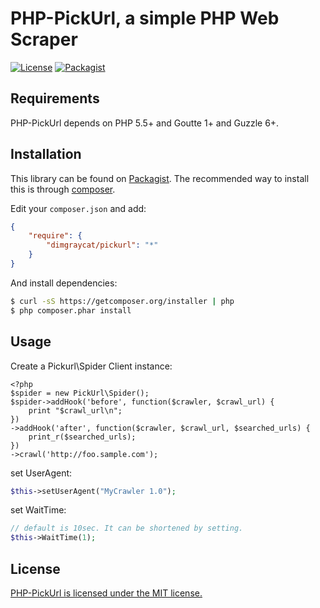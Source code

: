 PHP-PickUrl, a simple PHP Web Scraper
=====================================

[![License](http://img.shields.io/badge/license-mit-blue.svg?style=flat-square)](https://github.com/dimgraycat/PHP-PickUrl/blob/master/LICENSE)
[![Packagist](https://img.shields.io/packagist/v/dimgraycat/pickurl.svg?style=flat-square)](https://packagist.org/packages/dimgraycat/pickurl)

Requirements
------------

PHP-PickUrl depends on PHP 5.5+ and Goutte 1+ and Guzzle 6+.

Installation
------------
This library can be found on [Packagist](https://packagist.org/packages/dimgraycat/pickurl).
The recommended way to install this is through [composer](http://getcomposer.org).

Edit your `composer.json` and add:

```json
{
    "require": {
        "dimgraycat/pickurl": "*"
    }
}
```

And install dependencies:

```bash
$ curl -sS https://getcomposer.org/installer | php
$ php composer.phar install
```

Usage
----------
Create a Pickurl\Spider Client instance:

```php:sample.php
<?php
$spider = new PickUrl\Spider();
$spider->addHook('before', function($crawler, $crawl_url) {
    print "$crawl_url\n";
})
->addHook('after', function($crawler, $crawl_url, $searched_urls) {
    print_r($searched_urls);
})
->crawl('http://foo.sample.com');
```

set UserAgent:
```php
$this->setUserAgent("MyCrawler 1.0");
```

set WaitTime:
```php
// default is 10sec. It can be shortened by setting.
$this->WaitTime(1);
```


License
-------
[PHP-PickUrl is licensed under the MIT license.](https://github.com/dimgraycat/PHP-PickUrl/blob/master/LICENSE)
